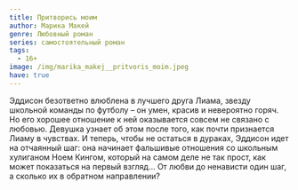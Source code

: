 ```yaml
---
title: Притворись моим
author: Марика Макей
genre: Любовный роман
series: самостоятельный роман
tags:
  - 16+
image: /img/marika_makej__pritvoris_moim.jpeg
have: true
---
```

Эддисон безответно влюблена в лучшего друга Лиама, звезду школьной команды по футболу – он умен, красив и невероятно горяч. Но его хорошее отношение к ней оказывается совсем не связано с любовью. Девушка узнает об этом после того, как почти признается Лиаму в чувствах. И теперь, чтобы не остаться в дураках, Эддисон идет на отчаянный шаг: она начинает фальшивые отношения со школьным хулиганом Ноем Кингом, который на самом деле не так прост, как может показаться на первый взгляд... От любви до ненависти один шаг, а сколько их в обратном направлении?